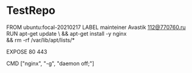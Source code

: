 # TestRepo
FROM ubuntu:focal-20210217
LABEL mainteiner Avastik 112@770760.ru
RUN apt-get update \ 
   && apt-get install -y nginx \
   && rm -rf /var/lib/apt/lists/* 

EXPOSE 80 443

CMD ["nginx", "-g", "daemon off;"]

